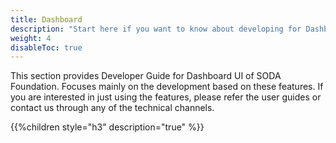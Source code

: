 ```yaml
---
title: Dashboard
description: "Start here if you want to know about developing for Dashboard"
weight: 4
disableToc: true
---
```


This section provides Developer Guide for Dashboard UI of SODA Foundation. Focuses mainly on the development based on these features. If you are interested in just using the features, please refer the user guides or contact us through any of the technical channels.

{{%children style="h3" description="true" %}}  
